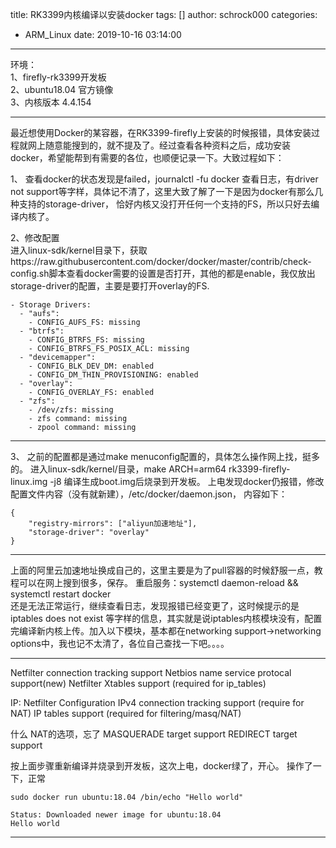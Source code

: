 title: RK3399内核编译以安装docker
tags: []
author: schrock000
categories:
  - ARM_Linux
date: 2019-10-16 03:14:00
---
环境：  
1、firefly-rk3399开发板  
2、ubuntu18.04 官方镜像  
3、内核版本 4.4.154  
***
最近想使用Docker的某容器，在RK3399-firefly上安装的时候报错，具体安装过程就网上随意能搜到的，就不提及了。经过查看各种资料之后，成功安装docker，希望能帮到有需要的各位，也顺便记录一下。大致过程如下：

1、 查看docker的状态发现是failed，journalctl -fu docker 查看日志，有driver not support等字样，具体记不清了，这里大致了解了一下是因为docker有那么几种支持的storage-driver， 恰好内核又没打开任何一个支持的FS，所以只好去编译内核了。

2、修改配置   
进入linux-sdk/kernel目录下，获取https://raw.githubusercontent.com/docker/docker/master/contrib/check-config.sh脚本查看docker需要的设置是否打开，其他的都是enable，我仅放出storage-driver的配置，主要是要打开overlay的FS.
```
- Storage Drivers:
  - "aufs":
    - CONFIG_AUFS_FS: missing
  - "btrfs":
    - CONFIG_BTRFS_FS: missing
    - CONFIG_BTRFS_FS_POSIX_ACL: missing
  - "devicemapper":
    - CONFIG_BLK_DEV_DM: enabled
    - CONFIG_DM_THIN_PROVISIONING: enabled
  - "overlay":
    - CONFIG_OVERLAY_FS: enabled
  - "zfs":
    - /dev/zfs: missing
    - zfs command: missing
    - zpool command: missing
```
***
3、
之前的配置都是通过make menuconfig配置的，具体怎么操作网上找，挺多的。
进入linux-sdk/kernel/目录，make ARCH=arm64 rk3399-firefly-linux.img -j8 编译生成boot.img后烧录到开发板。
上电发现docker仍报错，修改配置文件内容（没有就新建），/etc/docker/daemon.json， 内容如下：
```
{
    "registry-mirrors": ["aliyun加速地址"],
    "storage-driver": "overlay"
}
```
***
上面的阿里云加速地址换成自己的，这里主要是为了pull容器的时候舒服一点，教程可以在网上搜到很多，保存。
重启服务：systemctl daemon-reload && systemctl restart docker  
还是无法正常运行，继续查看日志，发现报错已经变更了，这时候提示的是iptables does not exist 等字样的信息，其实就是说iptables内核模块没有，配置完编译新内核上传。加入以下模块，基本都在networking support->networking options中，我也记不太清了，各位自己查找一下吧。。。。

***
Netfilter connection tracking support
Netbios name service protocal support(new)
Netfilter Xtables support (required for ip_tables)

IP: Netfilter Configuration
IPv4 connection tracking support (require for NAT)
IP tables support (required for filtering/masq/NAT)

什么 NAT的选项，忘了
MASQUERADE target support
REDIRECT target support

按上面步骤重新编译并烧录到开发板，这次上电，docker绿了，开心。
操作了一下，正常
```
sudo docker run ubuntu:18.04 /bin/echo "Hello world"

Status: Downloaded newer image for ubuntu:18.04  
Hello world
```
***
